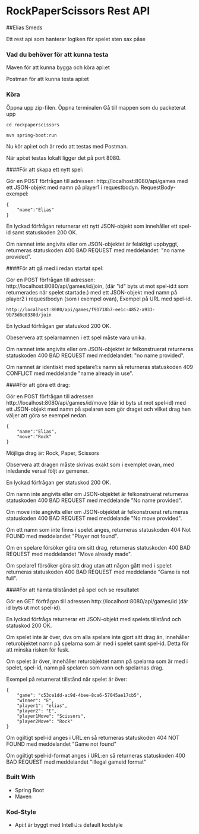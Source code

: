 # RockPaperScissors Rest API
##Elias Smeds

Ett rest api som hanterar logiken för spelet sten sax påse

### Vad du behöver för att kunna testa

Maven för att kunna bygga och köra api:et

Postman för att kunna testa api:et

### Köra

Öppna upp zip-filen.
Öppna terminalen
Gå till mappen som du packeterat upp

```
cd rockpaperscissors
```
```
mvn spring-boot:run
```

Nu kör api:et och är redo att testas med Postman.

När api:et testas lokalt ligger det på port 8080. 

####För att skapa ett nytt spel:

Gör en POST förfrågan till adressen: http://localhost:8080/api/games 
med ett JSON-objekt med namn på player1 i requestbodyn.
RequestBody-exempel:
```
{
	"name":"Elias"
}
```
En lyckad förfrågan returnerar ett nytt JSON-objekt som innehåller ett spel-id samt statuskoden 200 OK.

Om namnet inte angivits eller om JSON-objektet är felaktigt uppbyggt, returneras statuskoden 
400 BAD REQUEST med meddelandet: "no name provided".

####För att gå med i redan startat spel:

Gör en POST förfrågan till adressen: http://localhost:8080/api/games/id/join,
(där "id" byts ut mot spel-id:t som returnerades när spelet startade.)
med ett JSON-objekt med namn på player2 i requestbodyn (som i exempel ovan), 
Exempel på URL med spel-id.
```
http://localhost:8080/api/games/f91718b7-ee1c-4852-a933-9b73d8e0330d/join
```
En lyckad förfrågan ger statuskod 200 OK.

Obeservera att spelarnamnen i ett spel måste vara unika.

Om namnet inte angivits eller om JSON-objektet är felkonstruerat returneras statuskoden 400 BAD REQUEST med meddelandet: "no name provided".

Om namnet är identiskt med spelare1:s namn så returneras statuskoden 409 CONFLICT med
meddelande "name already in use".

####För att göra ett drag:

Gör en POST förfrågan till adressen  http://localhost:8080/api/games/id/move (där id byts ut mot spel-id)
med ett JSON-objekt med namn på spelaren som gör draget och vilket drag hen väljer att göra se exempel nedan.
```
{
	"name":"Elias",
	"move":"Rock"
}
```
Möjliga drag är: Rock, Paper, Scissors

Observera att dragen måste skrivas exakt som i exemplet ovan, med inledande versal följt av gemener.

En lyckad förfrågan ger statuskod 200 OK.

Om namn inte angivits eller om JSON-objektet är felkonstruerat returneras statuskoden
400 BAD REQUEST med meddelande "No name provided".

Om move inte angivits eller om JSON-objektet är felkonstruerat returneras statuskoden
400 BAD REQUEST med meddelande "No move provided".

Om ett namn som inte finns i spelet anges, returneras statuskoden 404 Not FOUND med meddelandet
"Player not found".

Om en spelare försöker göra om sitt drag, returneras statuskoden 400 BAD REQUEST med 
meddelandet "Move already made".

Om spelare1 försöker göra sitt drag utan att någon gått med i spelet returneras statuskoden 
400 BAD REQUEST med meddelande "Game is not full".

####För att hämta tillståndet på spel och se resultatet

Gör en GET förfrågan till adressen http://localhost:8080/api/games/id (där id byts ut mot spel-id).

En lyckad förfråga returnerar ett JSON-objekt med spelets tillstånd och statuskod 200 OK.

Om spelet inte är över, dvs om alla spelare inte gjort sitt drag än, innehåller returobjektet
namn på spelarna som är med i spelet samt spel-id. Detta för att minska risken för fusk.

Om spelet är över, innehåller returobjektet namn på spelarna som är med i spelet, spel-id,
namn på spelaren som vann och spelarnas drag.

Exempel på returnerat tillstånd när spelet är över:
```
{
    "game": "c53ce1dd-ac9d-4bee-8ca6-57045ae17cb5",
    "winner": "E",
    "player1": "elias",
    "player2": "E",
    "player1Move": "Scissors",
    "player2Move": "Rock"
}
```

Om ogiltigt spel-id anges i URL:en så returneras statuskoden 404 NOT FOUND med meddelandet
"Game not found"

Om ogiltigt spel-id-format anges i URL:en så returneras statuskoden 400 BAD REQUEST med 
meddelandet "Illegal gameid format"


### Built With

* Spring Boot
* Maven

### Kod-Style

* Api:t är byggt med IntelliJ:s default kodstyle
